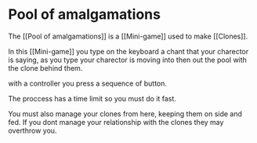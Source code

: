 # Pool of amalgamations

The [[Pool of amalgamations]] is a [[Mini-game]] used to make [[Clones]].

In this [[Mini-game]] you type on the keyboard a chant that your charector is saying, as you type your charector is moving into then out the pool with the clone behind them.

with a controller you press a sequence of button.

The proccess has a time limit so you must do it fast.

You must also manage your clones from here, keeping them on side and fed. If you dont manage your relationship with the clones they may overthrow you.